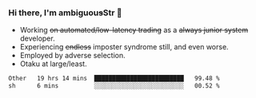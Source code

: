 ### Hi there, I'm ambiguou~~s~~Str 👋

<!--
**ambiguoustexture/ambiguoustexture** is a ✨ _special_ ✨ repository because its `README.md` (this file) appears on your GitHub profile.

Here are some ideas to get you started:
-->
- Working ~~on automated/low-latency trading~~ as a ~~always junior system~~ developer.
- Experiencing ~~endless~~ imposter syndrome still, and even worse.
- Employed by adverse selection.
- Otaku at large/least.

<!--START_SECTION:waka-->

```txt
Other   19 hrs 14 mins  █████████████████████████   99.48 %
sh      6 mins          ░░░░░░░░░░░░░░░░░░░░░░░░░   00.52 %
```

<!--END_SECTION:waka-->

